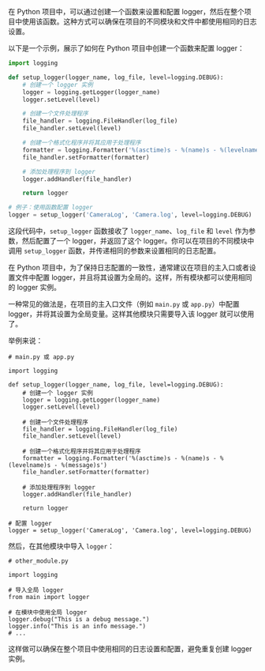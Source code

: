 
在 Python 项目中，可以通过创建一个函数来设置和配置 logger，然后在整个项目中使用该函数。这种方式可以确保在项目的不同模块和文件中都使用相同的日志设置。

以下是一个示例，展示了如何在 Python 项目中创建一个函数来配置 logger：

```python
import logging

def setup_logger(logger_name, log_file, level=logging.DEBUG):
    # 创建一个 logger 实例
    logger = logging.getLogger(logger_name)
    logger.setLevel(level)

    # 创建一个文件处理程序
    file_handler = logging.FileHandler(log_file)
    file_handler.setLevel(level)

    # 创建一个格式化程序并将其应用于处理程序
    formatter = logging.Formatter('%(asctime)s - %(name)s - %(levelname)s - %(message)s')
    file_handler.setFormatter(formatter)

    # 添加处理程序到 logger
    logger.addHandler(file_handler)

    return logger

# 例子：使用函数配置 logger
logger = setup_logger('CameraLog', 'Camera.log', level=logging.DEBUG)
```

这段代码中，`setup_logger` 函数接收了 `logger_name`、`log_file` 和 `level` 作为参数，然后配置了一个 logger，并返回了这个 logger。你可以在项目的不同模块中调用 `setup_logger` 函数，并传递相同的参数来设置相同的日志配置。



在 Python 项目中，为了保持日志配置的一致性，通常建议在项目的主入口或者设置文件中配置 logger，并且将其设置为全局的。这样，所有模块都可以使用相同的 logger 实例。

一种常见的做法是，在项目的主入口文件（例如 `main.py` 或 `app.py`）中配置 logger，并将其设置为全局变量。这样其他模块只需要导入该 logger 就可以使用了。

举例来说：

```
# main.py 或 app.py

import logging

def setup_logger(logger_name, log_file, level=logging.DEBUG):
    # 创建一个 logger 实例
    logger = logging.getLogger(logger_name)
    logger.setLevel(level)

    # 创建一个文件处理程序
    file_handler = logging.FileHandler(log_file)
    file_handler.setLevel(level)

    # 创建一个格式化程序并将其应用于处理程序
    formatter = logging.Formatter('%(asctime)s - %(name)s - %(levelname)s - %(message)s')
    file_handler.setFormatter(formatter)

    # 添加处理程序到 logger
    logger.addHandler(file_handler)

    return logger

# 配置 logger
logger = setup_logger('CameraLog', 'Camera.log', level=logging.DEBUG)
```

然后，在其他模块中导入 `logger`：

```
# other_module.py

import logging

# 导入全局 logger
from main import logger

# 在模块中使用全局 logger
logger.debug("This is a debug message.")
logger.info("This is an info message.")
# ...
```

这样做可以确保在整个项目中使用相同的日志设置和配置，避免重复创建 logger 实例。







